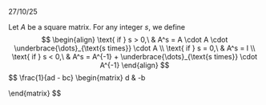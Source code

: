 27/10/25

Let $A$ be a square matrix.
For any integer $s$, we define $$
\begin{align}
\text{ if } s > 0,\ & A^s = A \cdot A \cdot \underbrace{\dots}_{\text{s times}} \cdot A  \\
\text{ if } s = 0,\ & A^s = I \\
\text{ if } s < 0,\ & A^s = A^{-1} + \underbrace{\dots}_{\text{s times}} \cdot A^{-1}
\end{align}
$$
$$
\frac{1}{ad - bc} 
\begin{matrix}
d & -b

\end{matrix}
$$